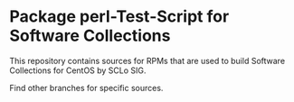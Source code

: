 # Package perl-Test-Script for Software Collections

This repository contains sources for RPMs that are used
to build Software Collections for CentOS by SCLo SIG.

Find other branches for specific sources.
